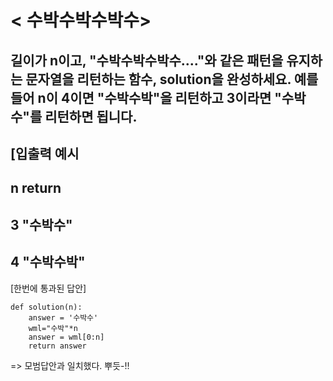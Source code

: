 # < 수박수박수박수>
## 길이가 n이고, "수박수박수박수...."와 같은 패턴을 유지하는 문자열을 리턴하는 함수, solution을 완성하세요. 예를들어 n이 4이면 "수박수박"을 리턴하고 3이라면 "수박수"를 리턴하면 됩니다.

## [입출력 예시
##  n	return
##  3	"수박수"
##  4	"수박수박"

[한번에 통과된 답안]

```
def solution(n):
    answer = '수박수'
    wml="수박"*n
    answer = wml[0:n]
    return answer
```
=> 모범답안과 일치했다. 뿌듯-!!
